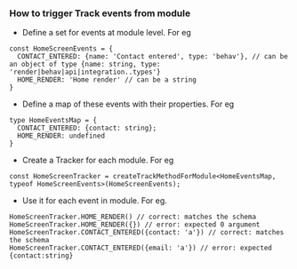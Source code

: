 ### How to trigger Track events from module

- Define a set for events at module level. For eg

```
const HomeScreenEvents = {
  CONTACT_ENTERED: {name: 'Contact entered', type: 'behav'}, // can be an object of type {name: string, type: 'render|behav|api|integration..types'}
  HOME_RENDER: 'Home render' // can be a string
}
```

- Define a map of these events with their properties. For eg

```
type HomeEventsMap = {
  CONTACT_ENTERED: {contact: string};
  HOME_RENDER: undefined
}
```

- Create a Tracker for each module. For eg

```
const HomeScreenTracker = createTrackMethodForModule<HomeEventsMap, typeof HomeScreenEvents>(HomeScreenEvents);
```

- Use it for each event in module. For eg.

```
HomeScreenTracker.HOME_RENDER() // correct: matches the schema
HomeScreenTracker.HOME_RENDER({}) // error: expected 0 argument
HomeScreenTracker.CONTACT_ENTERED({contact: 'a'}) // correct: matches the schema
HomeScreenTracker.CONTACT_ENTERED({email: 'a'}) // error: expected {contact:string}
```
